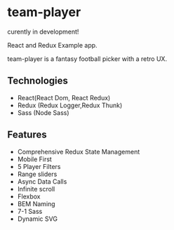 # team-player

curently in development!

React and Redux Example app.  

team-player is a fantasy football picker with a retro UX.


## Technologies

- React(React Dom, React Redux)
- Redux (Redux Logger,Redux Thunk)
- Sass (Node Sass)


## Features

- Comprehensive Redux State Management
- Mobile First
- 5 Player Filters
- Range sliders
- Async Data Calls
- Infinite scroll
- Flexbox
- BEM Naming
- 7-1 Sass
- Dynamic SVG